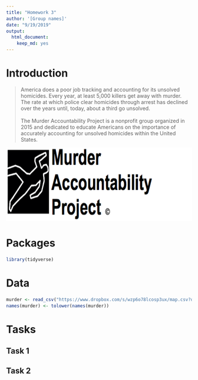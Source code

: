 ```yaml
---
title: "Homework 3"
author: '[Group names]'
date: "9/19/2019"
output: 
  html_document:
    keep_md: yes
---
```




# Introduction

>America does a poor job tracking and accounting for its unsolved homicides. 
Every year, at least 5,000 killers get away with murder. The rate at which 
police clear homicides through arrest has declined over the years until, today, 
about a third go unsolved.
<br/><br/>
The Murder Accountability Project is a nonprofit group organized in 2015 and 
dedicated to educate Americans on the importance of accurately accounting for 
unsolved homicides within the United States.

<img src="map.png" width="600" height="200">

# Packages


```r
library(tidyverse)
```

# Data


```r
murder <- read_csv("https://www.dropbox.com/s/wzp6o78lcosp3ux/map.csv?dl=1")
names(murder) <- tolower(names(murder))
```

# Tasks

## Task 1


## Task 2
